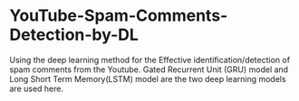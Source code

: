 # YouTube-Spam-Comments-Detection-by-DL

Using the deep learning method for the Effective identification/detection of  spam comments from the Youtube. Gated Recurrent Unit (GRU) model and Long Short Term Memory(LSTM) model are the two deep learning models  are used here. 
